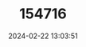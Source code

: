 ---
title: "154716"
category: "Paxton concilians"
draft: false
date: 2024-02-22 13:03:51
languages:
  English: ["Paxton's Cardinalfish"]
---